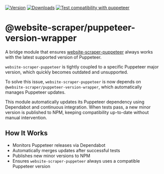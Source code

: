 [![Version](https://img.shields.io/npm/v/@website-scraper/puppeteer-version-wrapper.svg?style=flat)](https://www.npmjs.com/package/@website-scraper/puppeteer-version-wrapper)
[![Downloads](https://img.shields.io/npm/dm/@website-scraper/puppeteer-version-wrapper.svg?style=flat)](https://www.npmjs.com/package/@website-scraper/puppeteer-version-wrapper)
[![Test compatibility with puppeteer](https://github.com/website-scraper/puppeteer-version-wrapper/actions/workflows/test-compatibility.yaml/badge.svg?branch=main)](https://github.com/website-scraper/puppeteer-version-wrapper/actions/workflows/test-compatibility.yaml)

# @website-scraper/puppeteer-version-wrapper

A bridge module that ensures [website-scraper-puppeteer](https://www.npmjs.com/package/website-scraper-puppeteer) always works with the latest supported version of Puppeteer.

`website-scraper-puppeteer` is tightly coupled to a specific Puppeteer major version, which quickly becomes outdated and unsupported.

To solve this issue, `website-scraper-puppeteer` is now depends on `@website-scraper/puppeteer-version-wrapper`, which automatically manages Puppeteer updates.

This module automatically updates its Puppeteer dependency using Dependabot and continuous integration. When tests pass, a new minor version is published to NPM, keeping compatibility up-to-date without manual intervention.

## How It Works

- Monitors Puppeteer releases via Dependabot
- Automatically merges updates after successful tests
- Publishes new minor versions to NPM
- Ensures `website-scraper-puppeteer` always uses a compatible Puppeteer version
